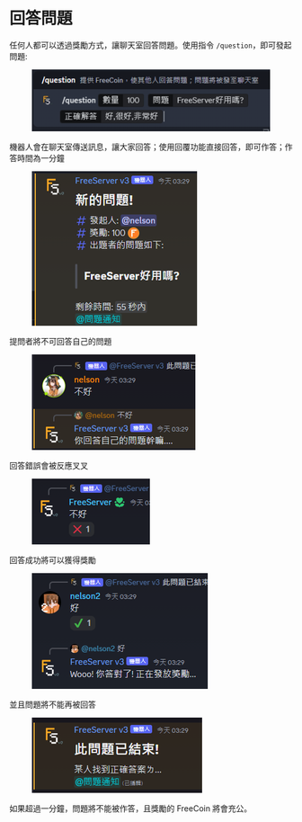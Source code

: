 # 回答問題

任何人都可以透過獎勵方式，讓聊天室回答問題。使用指令 `/question`，即可發起問題:

<figure><img src="../../../.gitbook/assets/image (11).png" alt=""><figcaption></figcaption></figure>

機器人會在聊天室傳送訊息，讓大家回答；使用回覆功能直接回答，即可作答；作答時間為一分鐘

<figure><img src="../../../.gitbook/assets/image (12).png" alt=""><figcaption></figcaption></figure>

提問者將不可回答自己的問題

<figure><img src="../../../.gitbook/assets/image (14).png" alt=""><figcaption></figcaption></figure>

回答錯誤會被反應叉叉

<figure><img src="../../../.gitbook/assets/image (15).png" alt=""><figcaption></figcaption></figure>

回答成功將可以獲得獎勵

<figure><img src="../../../.gitbook/assets/image (16).png" alt=""><figcaption></figcaption></figure>

並且問題將不能再被回答

<figure><img src="../../../.gitbook/assets/image (13).png" alt=""><figcaption></figcaption></figure>

如果超過一分鐘，問題將不能被作答，且獎勵的 FreeCoin 將會充公。
